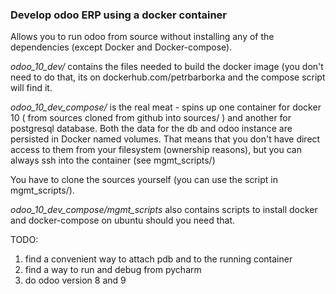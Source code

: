 ### Develop odoo ERP using a docker container

Allows you to run odoo from source without installing any of the dependencies
(except Docker and Docker-compose). 

*odoo_10_dev/* contains the files needed to build the docker image (you
don't need to do that, its on dockerhub.com/petrbarborka and the compose
script will find it.

*odoo_10_dev_compose/* is the real meat - spins up one container for docker 10
( from sources cloned from github into sources/ ) and another for postgresql
database. Both the data for the db and odoo instance are persisted in Docker
named volumes. That means that you don't have direct access to them from
your filesystem (ownership reasons), but you can always ssh into the container
(see mgmt_scripts/) 

You have to clone the sources yourself (you can use the script in
mgmt_scripts/).

*odoo_10_dev_compose/mgmt_scripts* also contains scripts to install docker
and docker-compose on ubuntu should you need that.


TODO:
  1) find a convenient way to attach pdb and to the running container
  2) find a way to run and debug from pycharm
  3) do odoo version 8 and 9
